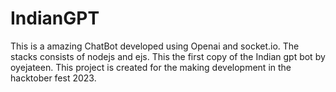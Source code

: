 # IndianGPT
This is a amazing ChatBot developed using Openai and socket.io. The stacks consists of nodejs and ejs.
This  the first copy of the Indian gpt bot by oyejateen. This project is created for the making development in the hacktober fest 2023.
